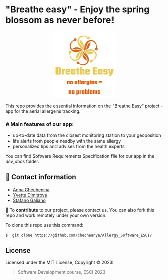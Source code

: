 # "Breathe easy" - Enjoy the spring blossom as never before!


<p align="center">
<img src="dev_docs/logo.png" alt="isolated"  width="200"/>
</p>

This repo provides the essential information on the "Breathe Easy" project - app for the aerial allergens tracking. 

### 🔥 Main features of our app:
* up-to-date data from the closest monitoring station to your geoposition
* life alerts from people neadby with the same allergy
* personalized tips and advises from the health experts


You can find Software Requirements Specification file for our app in the *dev_docs* folder. 

## 💬 Contact information

* [Anna Chechenina](mailto:anna.chechenina@alum.esci.upf.edu?subject=[GitHub]%20Source%20Han%20Sans)
* [Yvette Dimitrova](mailto:yvette.dimitrova@alum.esci.upf.edu?subject=[GitHub]%20Source%20Han%20Sans)
* [Stafano Galiano](mailto:stefano.galiano@alum.esci.upf.edu?subject=[GitHub]%20Source%20Han%20Sans)

🚀  To **contribute** to our project, please contact us. 
You can also fork this repo and work remotely under your own version. 

To clone this repo use this command:

```console
$  git clone https://github.com/checheanya/Allergy_Software_ESCI/
```

## License

Licensed under the MIT License, Copyright © 2023

> Software Development course, ESCI 2023

